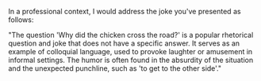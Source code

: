  In a professional context, I would address the joke you've presented as follows:

"The question 'Why did the chicken cross the road?' is a popular rhetorical question and joke that does not have a specific answer. It serves as an example of colloquial language, used to provoke laughter or amusement in informal settings. The humor is often found in the absurdity of the situation and the unexpected punchline, such as 'to get to the other side'."